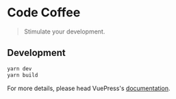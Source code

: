 # Code Coffee

> Stimulate your development.

## Development

```bash
yarn dev
yarn build
```

For more details, please head VuePress's [documentation](https://v1.vuepress.vuejs.org/).


